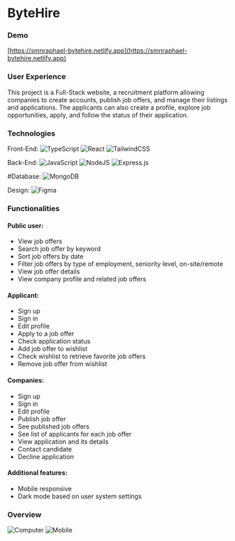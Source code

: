 # ByteHire

### Demo

[https://smnraphael-bytehire.netlify.app](https://smnraphael-bytehire.netlify.app)

### User Experience

This project is a Full-Stack website, a recruitment platform allowing companies to create accounts, publish job offers, and manage their listings and applications. The applicants can also create a profile, explore job opportunities, apply, and follow the status of their application.

### Technologies

Front-End: ![TypeScript](https://img.shields.io/badge/typescript-%23007ACC.svg?style=flat&logo=typescript&logoColor=white) ![React](https://img.shields.io/badge/react-%2320232a.svg?style=flat&logo=react&logoColor=%2361DAFB) ![TailwindCSS](https://img.shields.io/badge/tailwindcss-%2338B2AC.svg?style=flat&logo=tailwind-css&logoColor=white)

Back-End: ![JavaScript](https://img.shields.io/badge/javascript-%23323330.svg?style=flat&logo=javascript&logoColor=%23F7DF1E) ![NodeJS](https://img.shields.io/badge/node.js-6DA55F?style=flat&logo=node.js&logoColor=white) ![Express.js](https://img.shields.io/badge/express.js-%23404d59.svg?style=flat&logo=express&logoColor=%2361DAFB)

#Database: ![MongoDB](https://img.shields.io/badge/MongoDB-4EA94B?style=flat&logo=mongodb&logoColor=white)

Design: ![Figma](https://img.shields.io/badge/Figma-F24E1E?style=flat&logo=figma&logoColor=white)

### Functionalities

#### Public user:
- View job offers
- Search job offer by keyword
- Sort job offers by date
- Filter job offers by type of employment, seniority level, on-site/remote
- View job offer details
- View company profile and related job offers

#### Applicant:
- Sign up
- Sign in
- Edit profile
- Apply to a job offer
- Check application status
- Add job offer to wishlist
- Check wishlist to retrieve favorite job offers
- Remove job offer from wishlist

#### Companies:
- Sign up
- Sign in
- Edit profile
- Publish job offer
- See published job offers
- See list of applicants for each job offer
- View application and its details
- Contact candidate
- Decline application

#### Additional features:
- Mobile responsive
- Dark mode based on user system settings

### Overview

![Computer](https://github.com/smnraphael/ironhack-final-project/assets/130636559/71befe46-809b-422d-975c-922e55dda406)
![Mobile](https://github.com/smnraphael/ironhack-final-project/assets/130636559/b4744e73-90b9-4288-9b88-8a5e13aa4234)
